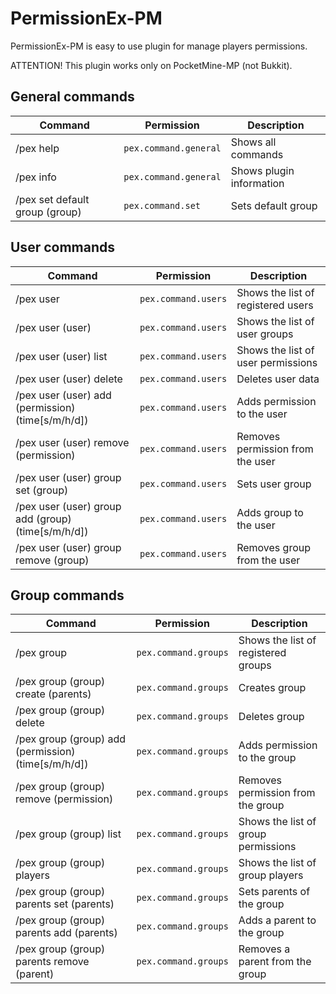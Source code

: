 # PermissionEx-PM
PermissionEx-PM is easy to use plugin for manage players permissions.

ATTENTION! This plugin works only on PocketMine-MP (not Bukkit).

## General commands
Command | Permission | Description
--- | --- | ---
/pex help | `pex.command.general` | Shows all commands
/pex info | `pex.command.general` | Shows plugin information
/pex set default group (group) | `pex.command.set` | Sets default group

## User commands
Command | Permission | Description
--- | --- | ---
/pex user | `pex.command.users` | Shows the list of registered users
/pex user (user) | `pex.command.users` | Shows the list of user groups
/pex user (user) list | `pex.command.users` | Shows the list of user permissions
/pex user (user) delete | `pex.command.users` | Deletes user data
/pex user (user) add (permission) (time[s/m/h/d])| `pex.command.users` | Adds permission to the user
/pex user (user) remove (permission) | `pex.command.users` | Removes permission from the user
/pex user (user) group set (group) | `pex.command.users` | Sets user group
/pex user (user) group add (group) (time[s/m/h/d]) | `pex.command.users` | Adds group to the user
/pex user (user) group remove (group) | `pex.command.users` | Removes group from the user

## Group commands
Command | Permission | Description
--- | --- | ---
/pex group | `pex.command.groups` | Shows the list of registered groups
/pex group (group) create (parents) | `pex.command.groups` | Creates group
/pex group (group) delete | `pex.command.groups` | Deletes group
/pex group (group) add (permission) (time[s/m/h/d]) | `pex.command.groups` | Adds permission to the group
/pex group (group) remove (permission) | `pex.command.groups` | Removes permission from the group
/pex group (group) list | `pex.command.groups` | Shows the list of group permissions
/pex group (group) players | `pex.command.groups` | Shows the list of group players
/pex group (group) parents set (parents) | `pex.command.groups` | Sets parents of the group
/pex group (group) parents add (parents) | `pex.command.groups` | Adds a parent to the group
/pex group (group) parents remove (parent) | `pex.command.groups` | Removes a parent from the group
